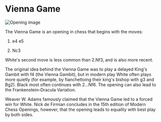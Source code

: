 # Vienna Game

![Opening image](https://www.thechesswebsite.com/wp-content/uploads/2012/07/vienna-game-big.jpg)

The Vienna Game is an opening in chess that begins with the moves:



1. e4 e5

2. Nc3

White's second move is less common than 2.Nf3, and is also more recent.

The original idea behind the Vienna Game was to play a delayed King's Gambit with f4 (the Vienna Gambit), but in modern play White often plays more quietly (for example, by fianchettoing their king's bishop with g3 and Bg2). Black most often continues with 2...Nf6. The opening can also lead to the Frankenstein–Dracula Variation.

Weaver W. Adams famously claimed that the Vienna Game led to a forced win for White. Nick de Firmian concludes in the 15th edition of Modern Chess Openings, however, that the opening leads to equality with best play by both sides.



